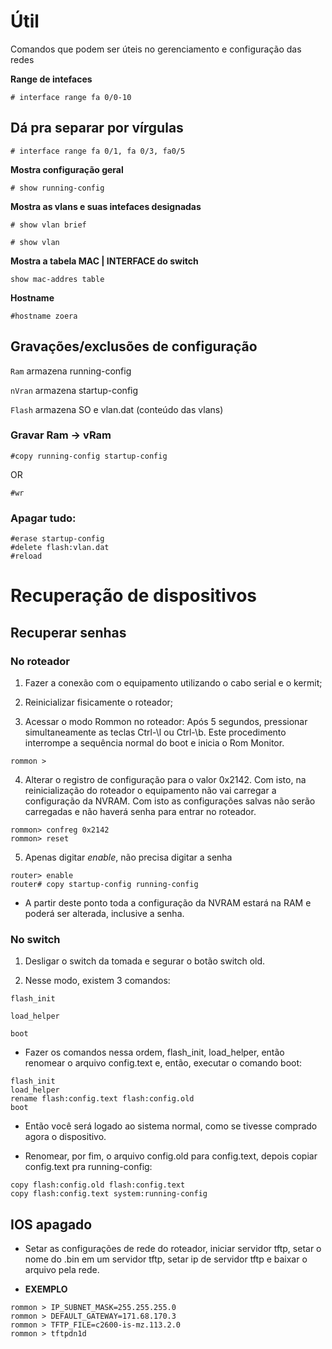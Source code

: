 # Útil

Comandos que podem ser úteis no gerenciamento e configuração das redes

**Range de intefaces**

```ios
# interface range fa 0/0-10
```

## Dá pra separar por vírgulas

```ios
# interface range fa 0/1, fa 0/3, fa0/5
```

**Mostra configuração geral**

```ios
# show running-config
```

**Mostra as vlans e suas intefaces designadas**

```
# show vlan brief
```

```
# show vlan
```


**Mostra a tabela MAC | INTERFACE do switch**
```
show mac-addres table
```

**Hostname**

```
#hostname zoera
```

## Gravações/exclusões de configuração

`Ram` armazena running-config 

`nVran` armazena startup-config 

`Flash` armazena SO e vlan.dat (conteúdo das vlans) 

### Gravar Ram -> vRam 

```
#copy running-config startup-config 
```
OR 

```
#wr 
```
 
### Apagar tudo: 

```
#erase startup-config 
#delete flash:vlan.dat 
#reload 
```

# Recuperação de dispositivos

## Recuperar senhas

### No roteador

1. Fazer a conexão com o equipamento utilizando o cabo serial e o kermit;

2. Reinicializar fisicamente o roteador;

3. Acessar o modo Rommon no roteador: Após 5 segundos, pressionar simultaneamente as teclas  Ctrl-\l ou Ctrl-\b. Este procedimento interrompe a sequência normal do boot e inicia o Rom Monitor.

```ios
rommon >
```

4. Alterar o registro de configuração para o valor 0x2142. Com isto, na reinicialização do roteador o equipamento não vai carregar a configuração da NVRAM. Com isto as configurações salvas não serão carregadas e não haverá senha para entrar no roteador.

```ios
rommon> confreg 0x2142
rommon> reset
```

5. Apenas digitar *enable*, não precisa digitar a senha

```ios
router> enable
router# copy startup-config running-config
```

* A partir deste ponto toda a configuração da NVRAM estará na RAM e poderá ser alterada, inclusive a senha.

### No switch

1. Desligar o switch da tomada e segurar o botão switch old.

2. Nesse modo, existem 3 comandos:

```ios
flash_init

load_helper

boot
```

* Fazer os comandos nessa ordem, flash\_init, load\_helper, então renomear o arquivo config.text e, então, executar o comando boot:

```ios
flash_init
load_helper
rename flash:config.text flash:config.old
boot
```

* Então você será logado ao sistema normal, como se tivesse comprado agora o dispositivo.

* Renomear, por fim, o arquivo config.old para config.text, depois copiar config.text pra running-config:

```ios
copy flash:config.old flash:config.text
copy flash:config.text system:running-config
```

## IOS apagado

* Setar as configurações de rede do roteador, iniciar servidor tftp, setar o nome do .bin em um servidor tftp, setar ip de servidor tftp e baixar o arquivo pela rede.

* **EXEMPLO**

```ios
rommon > IP_SUBNET_MASK=255.255.255.0
rommon > DEFAULT_GATEWAY=171.68.170.3
rommon > TFTP_FILE=c2600-is-mz.113.2.0
rommon > tftpdn1d
```

